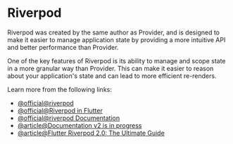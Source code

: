 # Riverpod

Riverpod was created by the same author as Provider, and is designed to make it easier to manage application state by providing a more intuitive API and better performance than Provider.

One of the key features of Riverpod is its ability to manage and scope state in a more granular way than Provider. This can make it easier to reason about your application's state and can lead to more efficient re-renders.

Learn more from the following links:

- [@official@riverpod](https://pub.dev/packages/riverpod)
- [@official@Riverpod in Flutter](https://docs.flutter.dev/development/data-and-backend/state-mgmt/options#riverpod)
- [@official@riverpod Documentation](https://riverpod.dev/)
- [@article@Documentation v2 is in progress](https://docs-v2.riverpod.dev/)
- [@article@Flutter Riverpod 2.0: The Ultimate Guide](https://codewithandrea.com/articles/flutter-state-management-riverpod/)